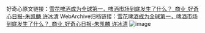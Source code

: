 好奇心原文链接：[雪花啤酒成为全球第一，啤酒市场到底发生了什么？_商业_好奇心日报-朱凯麟 许冰清](https://www.qdaily.com/articles/12123.html)
WebArchive归档链接：[雪花啤酒成为全球第一，啤酒市场到底发生了什么？_商业_好奇心日报-朱凯麟 许冰清](http://web.archive.org/web/20170309171508/http://www.qdaily.com:80/articles/12123.html)
![image](http://ww3.sinaimg.cn/large/007d5XDply1g3x02fzzhij30u0bdex6p)